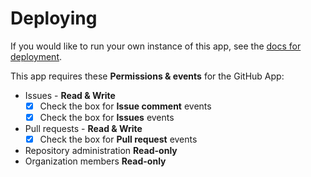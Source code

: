 # Deploying

If you would like to run your own instance of this app, see the [docs for deployment](https://probot.github.io/docs/deployment/).

This app requires these **Permissions & events** for the GitHub App:

* Issues - **Read & Write**
  * [x] Check the box for **Issue comment** events
  * [x] Check the box for **Issues** events
* Pull requests - **Read & Write**
  * [x] Check the box for **Pull request** events
* Repository administration **Read-only**
* Organization members **Read-only**
